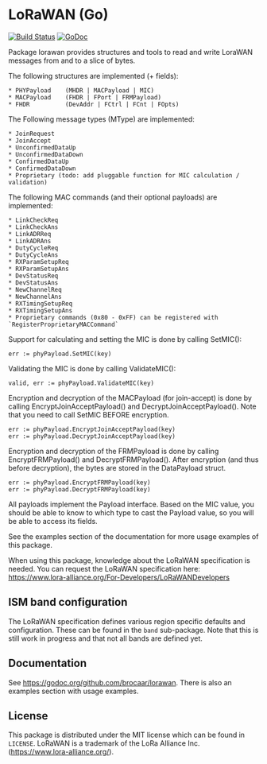 # LoRaWAN (Go)

[![Build Status](https://travis-ci.org/brocaar/lorawan.svg?branch=master)](https://travis-ci.org/brocaar/lorawan)
[![GoDoc](https://godoc.org/github.com/brocaar/lorawan?status.svg)](https://godoc.org/github.com/brocaar/lorawan)

Package lorawan provides structures and tools to read and write LoraWAN
messages from and to a slice of bytes.

The following structures are implemented (+ fields):

    * PHYPayload    (MHDR | MACPayload | MIC)
    * MACPayload    (FHDR | FPort | FRMPayload)
    * FHDR          (DevAddr | FCtrl | FCnt | FOpts)

The Following message types (MType) are implemented:

    * JoinRequest
    * JoinAccept
    * UnconfirmedDataUp
    * UnconfirmedDataDown
    * ConfirmedDataUp
    * ConfirmedDataDown
    * Proprietary (todo: add pluggable function for MIC calculation / validation)

The following MAC commands (and their optional payloads) are implemented:

    * LinkCheckReq
    * LinkCheckAns
    * LinkADRReq
    * LinkADRAns
    * DutyCycleReq
    * DutyCycleAns
    * RXParamSetupReq
    * RXParamSetupAns
    * DevStatusReq
    * DevStatusAns
    * NewChannelReq
    * NewChannelAns
    * RXTimingSetupReq
    * RXTimingSetupAns
    * Proprietary commands (0x80 - 0xFF) can be registered with `RegisterProprietaryMACCommand`

Support for calculating and setting the MIC is done by calling SetMIC():

    err := phyPayload.SetMIC(key)

Validating the MIC is done by calling ValidateMIC():

    valid, err := phyPayload.ValidateMIC(key)

Encryption and decryption of the MACPayload (for join-accept) is done by
calling EncryptJoinAcceptPayload() and DecryptJoinAcceptPayload(). Note that you need to
call SetMIC BEFORE encryption.

    err := phyPayload.EncryptJoinAcceptPayload(key)
    err := phyPayload.DecryptJoinAcceptPayload(key)

Encryption and decryption of the FRMPayload is done by calling
EncryptFRMPayload() and DecryptFRMPayload(). After encryption (and thus
before decryption), the bytes are stored in the DataPayload struct.

    err := phyPayload.EncryptFRMPayload(key)
    err := phyPayload.DecryptFRMPayload(key)

All payloads implement the Payload interface. Based on the MIC value, you
should be able to know to which type to cast the Payload value, so you will
be able to access its fields.

See the examples section of the documentation for more usage examples
of this package.

When using this package, knowledge about the LoRaWAN specification is needed.
You can request the LoRaWAN specification here:
https://www.lora-alliance.org/For-Developers/LoRaWANDevelopers

## ISM band configuration

The LoRaWAN specification defines various region specific defaults and
configuration. These can be found in the ``band`` sub-package. Note that
this is still work in progress and that not all bands are defined yet.

## Documentation

See https://godoc.org/github.com/brocaar/lorawan. There is also an examples
section with usage examples.

## License

This package is distributed under the MIT license which can be found in ``LICENSE``.
LoRaWAN is a trademark of the LoRa Alliance Inc. (https://www.lora-alliance.org/).
